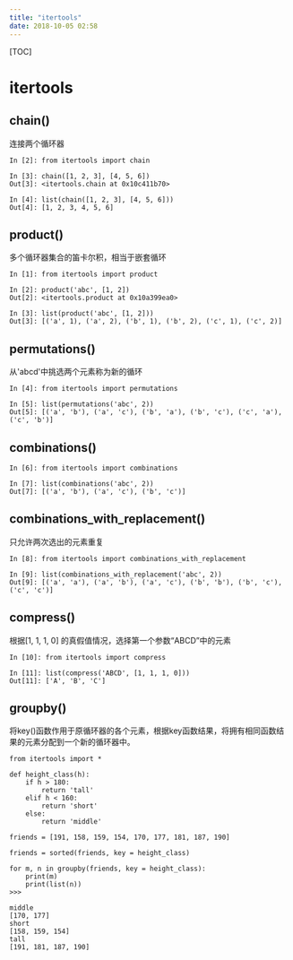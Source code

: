 ```yaml
---
title: "itertools"
date: 2018-10-05 02:58
---
```



[TOC]


# itertools

## chain()

连接两个循环器

```
In [2]: from itertools import chain

In [3]: chain([1, 2, 3], [4, 5, 6])
Out[3]: <itertools.chain at 0x10c411b70>

In [4]: list(chain([1, 2, 3], [4, 5, 6]))
Out[4]: [1, 2, 3, 4, 5, 6]
```



## product()

多个循环器集合的笛卡尔积，相当于嵌套循环

```
In [1]: from itertools import product

In [2]: product('abc', [1, 2])
Out[2]: <itertools.product at 0x10a399ea0>

In [3]: list(product('abc', [1, 2]))
Out[3]: [('a', 1), ('a', 2), ('b', 1), ('b', 2), ('c', 1), ('c', 2)]
```



## permutations()

从'abcd'中挑选两个元素称为新的循环

```
In [4]: from itertools import permutations

In [5]: list(permutations('abc', 2))
Out[5]: [('a', 'b'), ('a', 'c'), ('b', 'a'), ('b', 'c'), ('c', 'a'), ('c', 'b')]
```



## combinations()

```
In [6]: from itertools import combinations

In [7]: list(combinations('abc', 2))
Out[7]: [('a', 'b'), ('a', 'c'), ('b', 'c')]
```



## combinations_with_replacement()

只允许两次选出的元素重复

```
In [8]: from itertools import combinations_with_replacement

In [9]: list(combinations_with_replacement('abc', 2))
Out[9]: [('a', 'a'), ('a', 'b'), ('a', 'c'), ('b', 'b'), ('b', 'c'), ('c', 'c')]
```



## compress()

根据[1, 1, 1, 0] 的真假值情况，选择第一个参数“ABCD”中的元素

```
In [10]: from itertools import compress

In [11]: list(compress('ABCD', [1, 1, 1, 0]))
Out[11]: ['A', 'B', 'C']
```



## groupby()

将key()函数作用于原循环器的各个元素，根据key函数结果，将拥有相同函数结果的元素分配到一个新的循环器中。

```
from itertools import *

def height_class(h):
    if h > 180:
        return 'tall'
    elif h < 160:
        return 'short'
    else:
        return 'middle'

friends = [191, 158, 159, 154, 170, 177, 181, 187, 190]

friends = sorted(friends, key = height_class)

for m, n in groupby(friends, key = height_class):
    print(m)
    print(list(n))
>>>

middle
[170, 177]
short
[158, 159, 154]
tall
[191, 181, 187, 190]
```